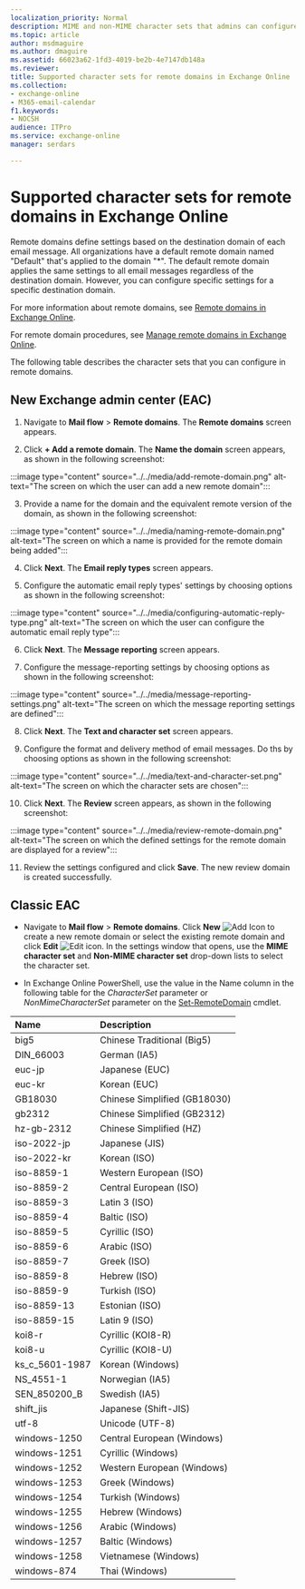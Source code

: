 ```yaml
---
localization_priority: Normal
description: MIME and non-MIME character sets that admins can configure in remote domains (message formatting settings for external domains) in Exchange Online
ms.topic: article
author: msdmaguire
ms.author: dmaguire
ms.assetid: 66023a62-1fd3-4019-be2b-4e7147db148a
ms.reviewer: 
title: Supported character sets for remote domains in Exchange Online
ms.collection: 
- exchange-online
- M365-email-calendar
f1.keywords:
- NOCSH
audience: ITPro
ms.service: exchange-online
manager: serdars

---
```


# Supported character sets for remote domains in Exchange Online

Remote domains define settings based on the destination domain of each email message. All organizations have a default remote domain named "Default" that's applied to the domain "*". The default remote domain applies the same settings to all email messages regardless of the destination domain. However, you can configure specific settings for a specific destination domain.

For more information about remote domains, see [Remote domains in Exchange Online](remote-domains.md).

For remote domain procedures, see [Manage remote domains in Exchange Online](manage-remote-domains.md).

The following table describes the character sets that you can configure in remote domains.

## New Exchange admin center (EAC)

1. Navigate to **Mail flow** > **Remote domains**. The **Remote domains** screen appears.

2. Click **+ Add a remote domain**. The **Name the domain** screen appears, as shown in the following screenshot:

:::image type="content" source="../../media/add-remote-domain.png" alt-text="The screen on which the user can add a new remote domain":::

3. Provide a name for the domain and the equivalent remote version of the domain, as shown in the following screenshot:

:::image type="content" source="../../media/naming-remote-domain.png" alt-text="The screen on which a name is provided for the remote domain being added":::

4. Click **Next**. The **Email reply types** screen appears.

5. Configure the automatic email reply types' settings by choosing options as shown in the following screenshot:

:::image type="content" source="../../media/configuring-automatic-reply-type.png" alt-text="The screen on which the user can configure the automatic email reply type":::

6. Click **Next**. The **Message reporting** screen appears.

7. Configure the message-reporting settings by choosing options as shown in the following screenshot:

:::image type="content" source="../../media/message-reporting-settings.png" alt-text="The screen on which the message reporting settings are defined":::

8. Click **Next**. The **Text and character set** screen appears.

9. Configure the format and delivery method of email messages. Do ths by choosing options as shown in the following screenshot:

:::image type="content" source="../../media/text-and-character-set.png" alt-text="The screen on which the character sets are chosen":::

10. Click **Next**. The **Review** screen appears, as shown in the following screenshot:

:::image type="content" source="../../media/review-remote-domain.png" alt-text="The screen on which the defined settings for the remote domain are displayed for a review":::

11. Review the settings configured and click **Save**. The new review domain is created successfully.

## Classic EAC

- Navigate to **Mail flow** > **Remote domains**. Click **New** ![Add Icon](../../media/ITPro_EAC_AddIcon.png) to create a new remote domain or select the existing remote domain and click **Edit** ![Edit icon](../../media/ITPro_EAC_EditIcon.png). In the settings window that opens, use the **MIME character set** and **Non-MIME character set** drop-down lists to select the character set.

- In Exchange Online PowerShell, use the value in the Name column in the following table for the _CharacterSet_ parameter or _NonMimeCharacterSet_ parameter on the [Set-RemoteDomain](/powershell/module/exchange/set-remotedomain) cmdlet.

|**Name**|**Description**|
|:-----|:-----|
|big5|Chinese Traditional (Big5)|
|DIN_66003|German (IA5)|
|euc-jp|Japanese (EUC)|
|euc-kr|Korean (EUC)|
|GB18030|Chinese Simplified (GB18030)|
|gb2312|Chinese Simplified (GB2312)|
|hz-gb-2312|Chinese Simplified (HZ)|
|iso-2022-jp|Japanese (JIS)|
|iso-2022-kr|Korean (ISO)|
|iso-8859-1|Western European (ISO)|
|iso-8859-2|Central European (ISO)|
|iso-8859-3|Latin 3 (ISO)|
|iso-8859-4|Baltic (ISO)|
|iso-8859-5|Cyrillic (ISO)|
|iso-8859-6|Arabic (ISO)|
|iso-8859-7|Greek (ISO)|
|iso-8859-8|Hebrew (ISO)|
|iso-8859-9|Turkish (ISO)|
|iso-8859-13|Estonian (ISO)|
|iso-8859-15|Latin 9 (ISO)|
|koi8-r|Cyrillic (KOI8-R)|
|koi8-u|Cyrillic (KOI8-U)|
|ks_c_5601-1987|Korean (Windows)|
|NS_4551-1|Norwegian (IA5)|
|SEN_850200_B|Swedish (IA5)|
|shift_jis|Japanese (Shift-JIS)|
|utf-8|Unicode (UTF-8)|
|windows-1250|Central European (Windows)|
|windows-1251|Cyrillic (Windows)|
|windows-1252|Western European (Windows)|
|windows-1253|Greek (Windows)|
|windows-1254|Turkish (Windows)|
|windows-1255|Hebrew (Windows)|
|windows-1256|Arabic (Windows)|
|windows-1257|Baltic (Windows)|
|windows-1258|Vietnamese (Windows)|
|windows-874|Thai (Windows)|
